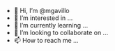 - 👋 Hi, I’m @mgavillo
- 👀 I’m interested in ...
- 🌱 I’m currently learning ...
- 💞️ I’m looking to collaborate on ...
- 📫 How to reach me ...

<!---
mgavillo/mgavillo is a ✨ special ✨ repository because its `README.md` (this file) appears on your GitHub profile.
You can click the Preview link to take a look at your changes.
--->
